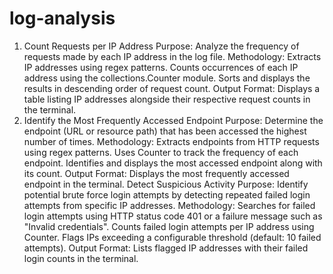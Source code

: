 # log-analysis
1. Count Requests per IP Address
Purpose: Analyze the frequency of requests made by each IP address in the log file.
Methodology:
Extracts IP addresses using regex patterns.
Counts occurrences of each IP address using the collections.Counter module.
Sorts and displays the results in descending order of request count.
Output Format:
Displays a table listing IP addresses alongside their respective request counts in the terminal.
2. Identify the Most Frequently Accessed Endpoint
Purpose: Determine the endpoint (URL or resource path) that has been accessed the highest number of times.
Methodology:
Extracts endpoints from HTTP requests using regex patterns.
Uses Counter to track the frequency of each endpoint.
Identifies and displays the most accessed endpoint along with its count.
Output Format:
Displays the most frequently accessed endpoint in the terminal.
Detect Suspicious Activity
Purpose: Identify potential brute force login attempts by detecting repeated failed login attempts from specific IP addresses.
Methodology:
Searches for failed login attempts using HTTP status code 401 or a failure message such as "Invalid credentials".
Counts failed login attempts per IP address using Counter.
Flags IPs exceeding a configurable threshold (default: 10 failed attempts).
Output Format:
Lists flagged IP addresses with their failed login counts in the terminal.

